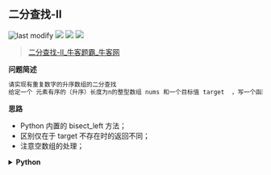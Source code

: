 ## 二分查找-II
<!--START_SECTION:badge-->

![last modify](https://img.shields.io/static/v1?label=last%20modify&message=2022-10-14%2014%3A59%3A33&color=yellowgreen&style=flat-square)
[![](https://img.shields.io/static/v1?label=&message=%E4%B8%AD%E7%AD%89&color=yellow&style=flat-square)](../../../README.md#中等)
[![](https://img.shields.io/static/v1?label=&message=%E7%89%9B%E5%AE%A2&color=green&style=flat-square)](../../../README.md#牛客)
[![](https://img.shields.io/static/v1?label=&message=%E4%BA%8C%E5%88%86%E6%9F%A5%E6%89%BE&color=blue&style=flat-square)](../../../README.md#二分查找)

<!--END_SECTION:badge-->
<!--info
tags: [二分查找]
source: 牛客
level: 中等
number: '0105'
name: 二分查找-II
companies: []
-->

> [二分查找-II_牛客题霸_牛客网](https://www.nowcoder.com/practice/4f470d1d3b734f8aaf2afb014185b395)

<summary><b>问题简述</b></summary>

```txt
请实现有重复数字的升序数组的二分查找
给定一个 元素有序的（升序）长度为n的整型数组 nums 和一个目标值 target  ，写一个函数搜索 nums 中的第一个出现的target，如果目标值存在返回下标，否则返回 -1
```

<!-- 
<details><summary><b>详细描述</b></summary>

```txt
```

</details>
-->

<!-- <div align="center"><img src="../../../_assets/xxx.png" height="300" /></div> -->

<summary><b>思路</b></summary>

- Python 内置的 bisect_left 方法；
- 区别仅在于 target 不存在时的返回不同；
- 注意空数组的处理；

<details><summary><b>Python</b></summary>

```python
class Solution:
    def search(self , nums: List[int], target: int) -> int:
            if not nums: return -1
            
            l, r = 0, len(nums)  # [l, r) 半开区间
            while l < r:
                m = (l + r) // 2
                if nums[m] < target:
                    l = m + 1
                else:
                    r = m
            
            return l if nums[l] == target else -1
```

</details>

